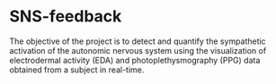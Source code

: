 # SNS-feedback
The objective of the project is to detect and quantify the sympathetic activation of the autonomic nervous system using the visualization of electrodermal activity (EDA) and photoplethysmography (PPG) data obtained from a subject in real-time.
